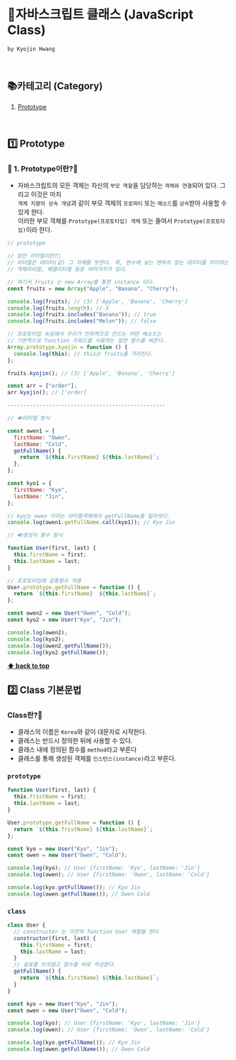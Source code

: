 # 📖자바스크립트 클래스 (JavaScript Class)

`by Kyojin Hwang`

<br/>

## 📚카테고리 (Category)

1. [Prototype](#1%EF%B8%8F⃣-prototype)

<br/>

## 1️⃣ Prototype

### 📌 1. Prototype이란?🧐

- 자바스크립트의 모든 객체는 자신의 `부모 역할`을 담당하는 `객체와 연결`되어 있다. 그리고 이것은 마치<br/>`객체 지향의 상속 개념`과 같이 부모 객체의 `프로퍼티` 또는 `메소드`를 `상속`받아 사용할 수 있게 한다.<br/>이러한 부모 객체를 `Prototype(프로토타입) 객체` 또는 줄여서 `Prototype(프로토타입)`이라 한다.

```javascript
// prototype

// 잠깐 리터럴이란?🧐
// 리터럴은 데이터(값) 그 자체를 뜻한다. 즉, 변수에 넣는 변하지 않는 데이터를 의미하는 것.
// 객체리터럴, 배열리터럴 등등 여러가지가 있다.

// 여기서 fruits 는 new Array를 통한 instance 이다.
const fruits = new Array("Apple", "Banana", "Cherry");

console.log(fruits); // (3) ['Apple', 'Banana', 'Cherry']
console.log(fruits.length); // 3
console.log(fruits.includes("Banana")); // true
console.log(fruits.includes("Melon")); // false

// 프로토타입 속성에서 우리가 인위적으로 만드는 어떤 메소드는
// 기본적으로 function 키워드를 사용하는 일반 함수를 써준다.
Array.prototype.kyojin = function () {
  console.log(this); // this는 fruits를 가리킨다.
};

fruits.kyojin(); // (3) ['Apple', 'Banana', 'Cherry']

const arr = ["order"];
arr.kyojin(); // ['order]

--------------------------------------------------

// 🔊리터럴 방식

const owen1 = {
  firstName: "Owen",
  lastName: "Cold",
  getFullName() {
    return `${this.firstName} ${this.lastName}`;
  },
};

const kyo1 = {
  firstName: "Kyo",
  lastName: "Jin",
};

// kyo는 owen 이라는 리터럴객체에서 getFullName을 빌려썻다.
console.log(owen1.getFullName.call(kyo1)); // Kyo Jin

// 🔊생성자 함수 방식

function User(first, last) {
  this.firstName = first;
  this.lastName = last;
}

// 프로토타입에 공통함수 적용
User.prototype.getFullName = function () {
  return `${this.firstName}  ${this.lastName}`;
};

const owen2 = new User("Owen", "Cold");
const kyo2 = new User("Kyo", "Jin");

console.log(owen2);
console.log(kyo2);
console.log(owen2.getFullName());
console.log(kyo2.getFullName());

```

**[⬆ back to top](#카테고리-category)**
<br/>

## 2️⃣ Class 기본문법

### Class란?🧐

- 클래스의 이름은 `Korea`와 같이 대문자로 시작한다.
- 클래스는 반드시 정의한 뒤에 사용할 수 있다.
- 클래스 내에 정의된 함수를 `method`라고 부른다
- 클래스를 통해 생성된 객체를 `인스턴스(instance)`라고 부른다.

### `prototype`

```javascript
function User(first, last) {
  this.fristName = first;
  this.lastName = last;
}

User.prototype.getFullName = function () {
  return `${this.fristName} ${this.lastName}`;
};

const kyo = new User("Kyo", "Jin");
const owen = new User("Owen", "Cold");

console.log(kyo); // User {firstName: 'Kyo', lastName: 'Jin'}
console.log(owen); // User {firstName: 'Owen', lastName: 'Cold'}

console.log(kyo.getFullName()); // Kyo Jin
console.log(owen.getFullName()); // Owen Cold
```

### `class`

```javascript
class User {
  // constructor 는 이전의 function User 역할을 한다
  constructor(first, last) {
    this.firstName = first;
    this.lastName = last;
  }
  // 쉼표를 쓰지않고 함수를 바로 작성한다.
  getFullName() {
    return `${this.firstName} ${this.lastName}`;
  }
}

const kyo = new User("Kyo", "Jin");
const owen = new User("Owen", "Cold");

console.log(kyo); // User {firstName: 'Kyo', lastName: 'Jin'}
console.log(owen); // User {firstName: 'Owen', lastName: 'Cold'}

console.log(kyo.getFullName()); // Kyo Jin
console.log(owen.getFullName()); // Owen Cold
```
